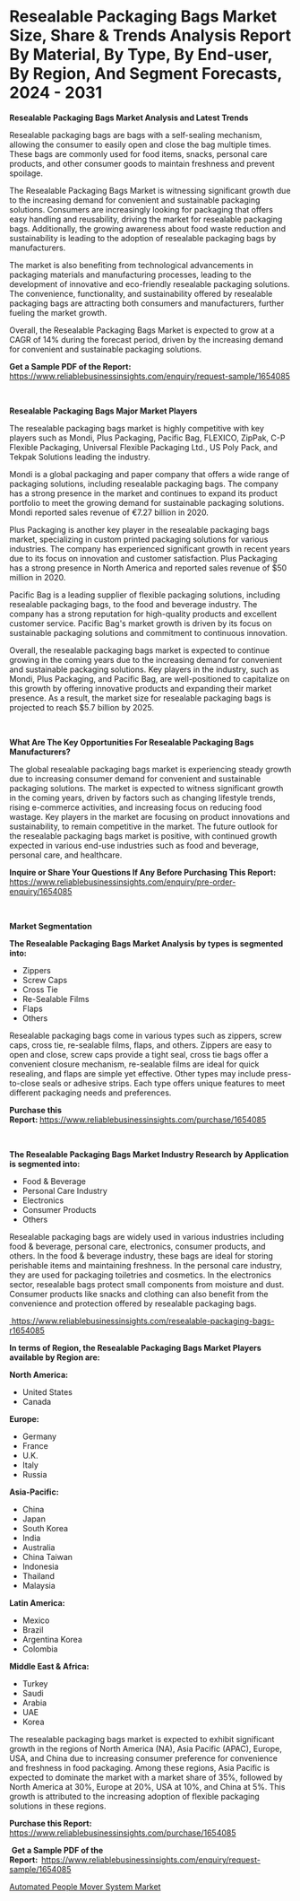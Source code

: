 <p><h1>Resealable Packaging Bags Market Size, Share & Trends Analysis Report By Material, By Type, By End-user, By Region, And Segment Forecasts, 2024 - 2031</h1></p><p><strong>Resealable Packaging Bags Market Analysis and Latest Trends</strong></p>
<p><p>Resealable packaging bags are bags with a self-sealing mechanism, allowing the consumer to easily open and close the bag multiple times. These bags are commonly used for food items, snacks, personal care products, and other consumer goods to maintain freshness and prevent spoilage.</p><p>The Resealable Packaging Bags Market is witnessing significant growth due to the increasing demand for convenient and sustainable packaging solutions. Consumers are increasingly looking for packaging that offers easy handling and reusability, driving the market for resealable packaging bags. Additionally, the growing awareness about food waste reduction and sustainability is leading to the adoption of resealable packaging bags by manufacturers.</p><p>The market is also benefiting from technological advancements in packaging materials and manufacturing processes, leading to the development of innovative and eco-friendly resealable packaging solutions. The convenience, functionality, and sustainability offered by resealable packaging bags are attracting both consumers and manufacturers, further fueling the market growth.</p><p>Overall, the Resealable Packaging Bags Market is expected to grow at a CAGR of 14% during the forecast period, driven by the increasing demand for convenient and sustainable packaging solutions.</p></p>
<p><strong>Get a Sample PDF of the Report:&nbsp;</strong> <a href="https://www.reliablebusinessinsights.com/enquiry/request-sample/1654085">https://www.reliablebusinessinsights.com/enquiry/request-sample/1654085</a></p>
<p>&nbsp;</p>
<p><strong>Resealable Packaging Bags Major Market Players</strong></p>
<p><p>The resealable packaging bags market is highly competitive with key players such as Mondi, Plus Packaging, Pacific Bag, FLEXICO, ZipPak, C-P Flexible Packaging, Universal Flexible Packaging Ltd., US Poly Pack, and Tekpak Solutions leading the industry.</p><p>Mondi is a global packaging and paper company that offers a wide range of packaging solutions, including resealable packaging bags. The company has a strong presence in the market and continues to expand its product portfolio to meet the growing demand for sustainable packaging solutions. Mondi reported sales revenue of €7.27 billion in 2020.</p><p>Plus Packaging is another key player in the resealable packaging bags market, specializing in custom printed packaging solutions for various industries. The company has experienced significant growth in recent years due to its focus on innovation and customer satisfaction. Plus Packaging has a strong presence in North America and reported sales revenue of $50 million in 2020.</p><p>Pacific Bag is a leading supplier of flexible packaging solutions, including resealable packaging bags, to the food and beverage industry. The company has a strong reputation for high-quality products and excellent customer service. Pacific Bag's market growth is driven by its focus on sustainable packaging solutions and commitment to continuous innovation.</p><p>Overall, the resealable packaging bags market is expected to continue growing in the coming years due to the increasing demand for convenient and sustainable packaging solutions. Key players in the industry, such as Mondi, Plus Packaging, and Pacific Bag, are well-positioned to capitalize on this growth by offering innovative products and expanding their market presence. As a result, the market size for resealable packaging bags is projected to reach $5.7 billion by 2025.</p></p>
<p>&nbsp;</p>
<p><strong>What Are The Key Opportunities For Resealable Packaging Bags Manufacturers?</strong></p>
<p><p>The global resealable packaging bags market is experiencing steady growth due to increasing consumer demand for convenient and sustainable packaging solutions. The market is expected to witness significant growth in the coming years, driven by factors such as changing lifestyle trends, rising e-commerce activities, and increasing focus on reducing food wastage. Key players in the market are focusing on product innovations and sustainability, to remain competitive in the market. The future outlook for the resealable packaging bags market is positive, with continued growth expected in various end-use industries such as food and beverage, personal care, and healthcare.</p></p>
<p><strong>Inquire or Share Your Questions If Any Before Purchasing This Report:</strong> <a href="https://www.reliablebusinessinsights.com/enquiry/pre-order-enquiry/1654085">https://www.reliablebusinessinsights.com/enquiry/pre-order-enquiry/1654085</a></p>
<p>&nbsp;</p>
<p><strong>Market Segmentation</strong></p>
<p><strong>The Resealable Packaging Bags Market Analysis by types is segmented into:</strong></p>
<p><ul><li>Zippers</li><li>Screw Caps</li><li>Cross Tie</li><li>Re-Sealable Films</li><li>Flaps</li><li>Others</li></ul></p>
<p><p>Resealable packaging bags come in various types such as zippers, screw caps, cross tie, re-sealable films, flaps, and others. Zippers are easy to open and close, screw caps provide a tight seal, cross tie bags offer a convenient closure mechanism, re-sealable films are ideal for quick resealing, and flaps are simple yet effective. Other types may include press-to-close seals or adhesive strips. Each type offers unique features to meet different packaging needs and preferences.</p></p>
<p><strong>Purchase this Report:&nbsp;</strong><a href="https://www.reliablebusinessinsights.com/purchase/1654085">https://www.reliablebusinessinsights.com/purchase/1654085</a></p>
<p>&nbsp;</p>
<p><strong>The Resealable Packaging Bags Market Industry Research by Application is segmented into:</strong></p>
<p><ul><li>Food & Beverage</li><li>Personal Care Industry</li><li>Electronics</li><li>Consumer Products</li><li>Others</li></ul></p>
<p><p>Resealable packaging bags are widely used in various industries including food & beverage, personal care, electronics, consumer products, and others. In the food & beverage industry, these bags are ideal for storing perishable items and maintaining freshness. In the personal care industry, they are used for packaging toiletries and cosmetics. In the electronics sector, resealable bags protect small components from moisture and dust. Consumer products like snacks and clothing can also benefit from the convenience and protection offered by resealable packaging bags.</p></p>
<p><a href="https://www.reliablebusinessinsights.com/resealable-packaging-bags-r1654085">&nbsp;https://www.reliablebusinessinsights.com/resealable-packaging-bags-r1654085</a></p>
<p><strong>In terms of Region, the Resealable Packaging Bags Market Players available by Region are:</strong></p>
<p>
    <p> <strong> North America: </strong>
        <ul>
            <li>United States</li>
            <li>Canada</li>
        </ul>
        </p> 
    <p> <strong> Europe: </strong>
        <ul>
            <li>Germany</li>
            <li>France</li>
            <li>U.K.</li>
            <li>Italy</li>
            <li>Russia</li>
        </ul>
        </p> 
    <p> <strong> Asia-Pacific: </strong>
        <ul>
            <li>China</li>
            <li>Japan</li>
            <li>South Korea</li>
            <li>India</li>
            <li>Australia</li>
            <li>China Taiwan</li>
            <li>Indonesia</li>
            <li>Thailand</li>
            <li>Malaysia</li>
        </ul>
        </p> 
    <p> <strong> Latin America: </strong>
        <ul>
            <li>Mexico</li>
            <li>Brazil</li>
            <li>Argentina Korea</li>
            <li>Colombia</li>
        </ul>
        </p> 
    <p> <strong> Middle East & Africa: </strong>
        <ul>
            <li>Turkey</li>
            <li>Saudi</li>
            <li>Arabia</li>
            <li>UAE</li>
            <li>Korea</li>
        </ul>
    </p>
    </p>
<p><p>The resealable packaging bags market is expected to exhibit significant growth in the regions of North America (NA), Asia Pacific (APAC), Europe, USA, and China due to increasing consumer preference for convenience and freshness in food packaging. Among these regions, Asia Pacific is expected to dominate the market with a market share of 35%, followed by North America at 30%, Europe at 20%, USA at 10%, and China at 5%. This growth is attributed to the increasing adoption of flexible packaging solutions in these regions.</p></p>
<p><strong>Purchase this Report: </strong><a href="https://www.reliablebusinessinsights.com/purchase/1654085">https://www.reliablebusinessinsights.com/purchase/1654085</a></p>
<p>&nbsp;<strong>Get a Sample PDF of the Report:&nbsp;&nbsp;</strong><a href="https://www.reliablebusinessinsights.com/enquiry/request-sample/1654085">https://www.reliablebusinessinsights.com/enquiry/request-sample/1654085</a></p>
<p><strong></strong></p>
<p><p><a href="https://github.com/SheilaBruen2023/Market-Research-Report-List-2/blob/main/automated-people-mover-system-market.md">Automated People Mover System Market</a></p></p>